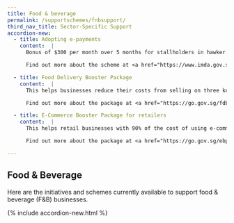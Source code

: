```yaml
---
title: Food & beverage
permalink: /supportschemes/fnbsupport/
third_nav_title: Sector-Specific Support
accordion-new:
  - title: Adopting e-payments
    content:  |
      Bonus of $300 per month over 5 months for stallholders in hawker centres, wet markets, coffee shops and industrial canteens who adopt e-payment.

      Find out more about the scheme at <a href="https://www.imda.gov.sg/hawkersgodigital" target="_blank">Infocomm Media Development Authority (IMDA)</a>.

  - title: Food Delivery Booster Package
    content:  |         
      This helps businesses reduce their costs from selling on three key food delivery platforms — Deliveroo, Foodpanda and GrabFood.

      Find out more about the package at <a href="https://go.gov.sg/fdbp" target="_blank">Enterprise Singapore (ESG)</a>.  

  - title: E-Commerce Booster Package for retailers
    content:  |   
      This helps retail businesses with 90% of the cost of using e-commerce platforms for local and/or overseas markets. Additional manpower support will also be provided to help with the transition to online sales.

      Find out more about the package at <a href="https://go.gov.sg/ebp" target="_blank">Enterprise Singapore (ESG)</a>.

---
```


## Food & Beverage

Here are the initiatives and schemes currently available to support food & beverage (F&B) businesses.

{% include accordion-new.html %}
